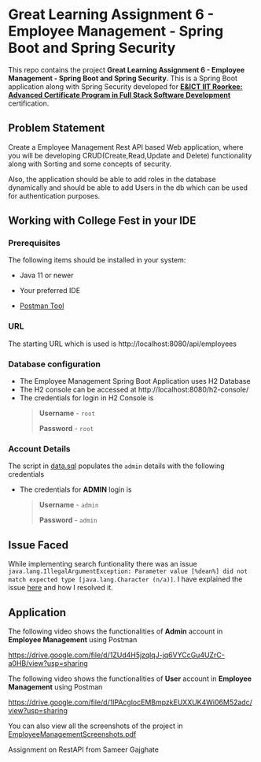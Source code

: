 #  Great Learning Assignment 6 - Employee Management - Spring Boot and Spring Security

This repo contains the project **Great Learning Assignment 6 - Employee Management - Spring Boot and Spring Security**. This is a Spring Boot application along with Spring Security developed for [**E&ICT IIT Roorkee: Advanced Certificate Program in Full Stack Software Development**](https://www.greatlearning.in/advanced-certification-full-stack-software-development-iit-roorkee) certification.


##  Problem Statement

Create a Employee Management Rest API based Web application, where you will be developing CRUD(Create,Read,Update and Delete) functionality along with Sorting and some concepts of security.

Also, the application should be able to add roles in the database dynamically and should be able to add Users in the db which can be used for authentication purposes.


##  Working with College Fest in your IDE

###  Prerequisites

The following items should be installed in your system:

* Java 11 or newer

* Your preferred IDE

* [Postman Tool](https://www.postman.com/downloads/ "Postman Tool")

###  URL

The starting URL which is used is http://localhost:8080/api/employees


###  Database configuration
- The Employee Management Spring Boot Application uses H2 Database
- The H2 console can be accessed at http://localhost:8080/h2-console/
- The credentials for login in H2 Console is
    > **Username** - `root`
    > 
    > **Password** - `root`

### Account Details
The script in [data.sql](https://github.com/shubhamshukla7794/ShubhamKShukla_RestAPIAssignmentSolution/blob/main/EmployeeManagement/src/main/resources/data.sql "data.sql") populates the `admin` details with the following credentials 
- The credentials for **ADMIN** login is
    > **Username** - `admin`
    > 
    > **Password** - `admin`

## Issue Faced

While implementing search funtionality there was an issue `java.lang.IllegalArgumentException: Parameter value [%dean%] did not match expected type [java.lang.Character (n/a)]`. I have explained the issue [here](https://github.com/shubhamshukla7794/ShubhamKShukla_RestAPIAssignmentSolution/issues/1) and how I resolved it.


##  Application

The following video shows the functionalities of **Admin** account in **Employee Management** using Postman

https://drive.google.com/file/d/1ZUd4H5jzqlqJ-jq6VYCcGu4UZrC-a0HB/view?usp=sharing


The following video shows the functionalities of **User** account in **Employee Management** using Postman

https://drive.google.com/file/d/1lPAcglocEMBmpzkEUXXUK4Wi06M52adc/view?usp=sharing



You can also view all the screenshots of the project in [EmployeeManagementScreenshots.pdf](https://github.com/shubhamshukla7794/ShubhamKShukla_RestAPIAssignmentSolution/blob/main/EmployeeManagementScreenshots.pdf "EmployeeManagementScreenshots.pdf")


Assignment on RestAPI from
Sameer Gajghate
